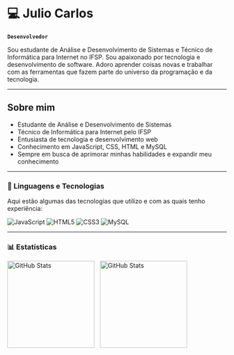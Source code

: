 # 💻 Julio Carlos

**`Desenvolvedor`**

Sou estudante de Análise e Desenvolvimento de Sistemas e Técnico de Informática para Internet no IFSP. Sou apaixonado por tecnologia e desenvolvimento de software. Adoro aprender coisas novas e trabalhar com as ferramentas que fazem parte do universo da programação e da tecnologia.

---

## Sobre mim

- Estudante de Análise e Desenvolvimento de Sistemas  
- Técnico de Informática para Internet pelo IFSP  
- Entusiasta de tecnologia e desenvolvimento web  
- Conhecimento em JavaScript, CSS, HTML e MySQL  
- Sempre em busca de aprimorar minhas habilidades e expandir meu conhecimento  

---

### 🤖 Linguagens e Tecnologias

Aqui estão algumas das tecnologias que utilizo e com as quais tenho experiência:

<p align="left">
  <img alt="JavaScript" src="https://img.shields.io/badge/JavaScript-F7DF1E?style=for-the-badge&logo=javascript&logoColor=black" />
  <img alt="HTML5" src="https://img.shields.io/badge/HTML5-E34F26?style=for-the-badge&logo=html5&logoColor=white" />
  <img alt="CSS3" src="https://img.shields.io/badge/CSS3-1572B6?style=for-the-badge&logo=css3&logoColor=white" />
  <img alt="MySQL" src="https://img.shields.io/badge/MySQL-4479A1?style=for-the-badge&logo=mysql&logoColor=white" />
</p>

---

### 📊 Estatísticas 

<p>
  <img 
    align="left" 
    alt="GitHub Stats" 
    height="200" 
    style="padding-right: 10px;" 
    src="https://github-readme-stats.vercel.app/api?username=Julioklyn&show_icons=true&theme=tokyonight&include_all_commits=true&locale=pt-br" 
  />

<img 
      align="left" 
      alt="GitHub Stats" 
      height="200"
      style="padding-right: 10px;"
      src="https://github-readme-stats.vercel.app/api/top-langs/?username=Julioklyn&theme=tokyonight&layout=compact&custom_title=Tecnologias&langs_count=9" 
  />
</p>




